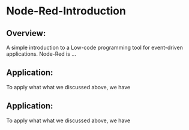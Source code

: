 # Node-Red-Introduction
## Overview:
A simple introduction to a Low-code programming tool for event-driven applications.
Node-Red is ...
## Application:
To apply what what we discussed above, we have
## Application:
To apply what what we discussed above, we have

